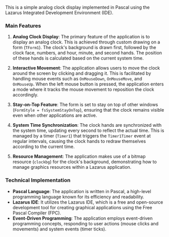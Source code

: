 This is a simple analog clock display implemented in Pascal using the Lazarus Integrated Development Environment (IDE).

### Main Features

1. **Analog Clock Display**: The primary feature of the application is to display an analog clock. This is achieved through custom drawing on a form (`TForm1`). The clock's background is drawn first, followed by the clock face, numbers, and hour, minute, and second hands. The position of these hands is calculated based on the current system time.

2. **Interactive Movement**: The application allows users to move the clock around the screen by clicking and dragging it. This is facilitated by handling mouse events such as `OnMouseDown`, `OnMouseMove`, and `OnMouseUp`. When the left mouse button is pressed, the application enters a mode where it tracks the mouse movement to reposition the clock accordingly.

3. **Stay-on-Top Feature**: The form is set to stay on top of other windows (`FormStyle = fsSystemStayOnTop`), ensuring that the clock remains visible even when other applications are active.

4. **System Time Synchronization**: The clock hands are synchronized with the system time, updating every second to reflect the actual time. This is managed by a timer (`Timer1`) that triggers the `Timer1Timer` event at regular intervals, causing the clock hands to redraw themselves according to the current time.

5. **Resource Management**: The application makes use of a bitmap resource (`clockbg`) for the clock's background, demonstrating how to manage graphics resources within a Lazarus application.

### Technical Implementation

- **Pascal Language**: The application is written in Pascal, a high-level programming language known for its efficiency and readability.
- **Lazarus IDE**: It utilizes the Lazarus IDE, which is a free and open-source development tool for creating graphical applications using the Free Pascal Compiler (FPC).
- **Event-Driven Programming**: The application employs event-driven programming concepts, responding to user actions (mouse clicks and movements) and system events (timer ticks).
